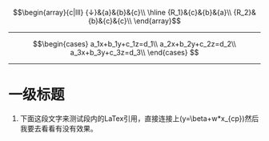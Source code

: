 $$\begin{array}{c|lll}
{↓}&{a}&{b}&{c}\\
\hline
{R_1}&{c}&{b}&{a}\\
{R_2}&{b}&{c}&{c}\\
\end{array}$$

---

$$\begin{cases}
a_1x+b_1y+c_1z=d_1\\
a_2x+b_2y+c_2z=d_2\\
a_3x+b_3y+c_3z=d_3\\
\end{cases}
$$



---



# 一级标题
1. 下面这段文字来测试段内的LaTex引用，直接连接上\(y=\beta+w*x_{cp}\)然后我要去看看有没有效果。

